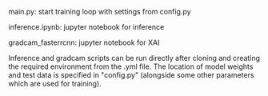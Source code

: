 main.py: start training loop with settings from config.py

inference.ipynb: jupyter notebook for inference

gradcam_fasterrcnn: jupyter notebook for XAI



Inference and gradcam scripts can be run directly after cloning and creating the required environment from the .yml file. The location of model weights
and test data is specified in "config.py" (alongside some other parameters which are used for training).
